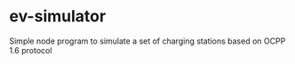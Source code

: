 # ev-simulator

Simple node program to simulate a set of charging stations based on OCPP 1.6 protocol
